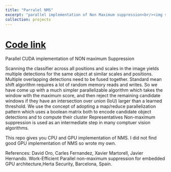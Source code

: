 ```yaml
---
title: "Parralel NMS"
excerpt: "parallel implementation of Non Maximum suppression<br/><img src='/images/nms.png'>"
collection: projects
---
```

[Code link](https://github.com/jeetkanjani7/Parallel_NMS)
===========
Parallel CUDA implementation of NON maximum Suppression

Scanning the classifier across all positions and scales in the image yields multiple detections for the same object at similar scales and positions. Multiple overlapping detections need to be fused together. Standard mean shift algorithm requires a lot of random memory reads and writes. So we have come up with a much simpler parallelizable algorithm which takes the window with the maximum score, and then reject the remaining candidate windows if they have an intersection over union (IoU) larger than a learned threshold. We use the concept of adopting a map/reduce parallelization pattern which uses a boolean matrix both to encode candidate object detections and to compute their cluster Representatives Non-maximum suppression is used as an intermediate step in many comptuer vision algorithms.

This repo gives you CPU and GPU implementation of NMS. I did not find good GPU implementation of NMS so wrote my own.

References: David Oro, Carles Fernandez, Xavier Martorell, Javier Hernando. Work-Efficient Parallel non-maximum suppression for embedded GPU architecture,Herta Security, Barcelona, Spain.

